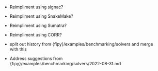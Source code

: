- Reimpliment using signac?
- Reimpliment using SnakeMake?
- Reimpliment using Sumatra?
- Reimpliment using CORR?

- split out history from {fipy}/examples/benchmarking/solvers and merge 
with this
- Address suggestions from {fipy}/examples/benchmarking/solvers/2022-08-31.md
